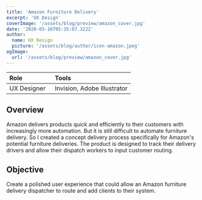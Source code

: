 ```yaml
---
title: 'Amazon Furniture Delivery'
excerpt: 'UX Design'
coverImage: '/assets/blog/preview/amazon_cover.jpg'
date: '2020-03-16T05:35:07.322Z'
author:
  name: UX Design
  picture: '/assets/blog/author/icon-amazon.jpeg'
ogImage:
  url: '/assets/blog/preview/amazon_cover.jpg'
---
```

| Role   |  Tools    | 
| :----- | :------- |
| UX Designer  &nbsp;| Invision, Adobe Illustrator |
           
## Overview 

Amazon delivers products quick and efficiently to their customers with increasingly more automation. But it is still difficult to automate furniture delivery. So I created a concept delivery process specifically for Amazon's potential furniture deliveries. The product is designed to track their delivery drivers and allow their dispatch workers to input customer routing.

## Objective 

Create a polished user experience that could allow an Amazon furniture delivery dispatcher to route and add clients to their system.
